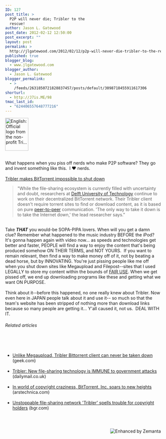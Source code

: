 ```yaml
---
ID: 127
post_title: >
  P2P will never die; Tribler to the
  rescue!
author: Jason L. Gatewood
post_date: 2012-02-12 12:50:00
post_excerpt: ""
layout: post
permalink: >
  http://jlgatewood.com/2012/02/12/p2p-will-never-die-tribler-to-the-rescue/
published: true
blogger_blog:
  - www.jlgatewood.com
blogger_author:
  - Jason L. Gatewood
blogger_permalink:
  - >
    /feeds/2631850721828837457/posts/default/3098718455911617306
shorturl:
  - http://J7is.ME/98
tmac_last_id:
  - "624406557648777216"
---
```

<div><dl style="width: 80px;"><dt><a href="http://commons.wikipedia.org/wiki/File%3ATribler_logo.png"><img class="zemanta-img-inserted zemanta-img-configured" title="English: Official logo from the non-profit Tri..." src="http://upload.wikimedia.org/wikipedia/commons/thumb/5/5c/Tribler_logo.png/300px-Tribler_logo.png" alt="English: Official logo from the non-profit Tri..." width="75" height="106" /></a></dt></dl></div><br />What happens when you piss off nerds who make P2P software? They go and invent something like this.  I ♥ nerds.<br /><br /><a href="http://www.osnews.com/story/25594/Tribler_makes_BitTorrent_impossible_to_shut_down">Tribler makes BitTorrent impossible to shut down</a><br /><blockquote>"While the file-sharing ecosystem is currently filled with uncertainty and doubt, researchers at <a title="Delft University of Technology" href="http://www.tudelft.nl/en" rel="homepage">Delft University of Technology</a> continue to work on their decentralized BitTorrent network. Their Tribler client doesn't require torrent sites to find or download content, as it is based on pure <a title="Peer-to-peer" href="http://en.wikipedia.org/wiki/Peer-to-peer" rel="wikipedia">peer-to-peer</a> communication. 'The only way to take it down is to take the Internet down,' the lead researcher says."</blockquote><br />Take <strong><em>THAT</em></strong> you would-be SOPA-PIPA lovers. When will you get a damn clue? Remember what happened to the music industry BEFORE the iPod? It's gonna happen again with video now... as speeds and technologies get better and faster, PEOPLE will find a way to enjoy the content that's being produced somehow ON THEIR TERMS, and NOT YOURS.  If you want to remain relevant, then find a way to make money off of it, not by beating a dead horse, but by INNOVATING. You're just pissing people like me off when you shut down sites like Megaupload and Filepost--sites that I used LEGALLY to store my content within the bounds of <a title="Fair use" href="http://en.wikipedia.org/wiki/Fair_use" rel="wikipedia">FAIR USE</a>. When we get pissed off, we end up downloading programs like these and getting what we want ON PURPOSE.<br /><br />Think about it--before this happened, no one really knew about Tribler. Now even here in JAPAN people talk about it and use it-- so much so that the team's website has been stripped of nothing more than download links because so many people are getting it... Y'all caused it, not us.  DEAL WITH IT.<br /><h6 style="font-size: 1em;">Related articles</h6><br /><ul><br />	<li><a href="http://www.geek.com/articles/news/unlike-megaupload-tribler-bittorrent-client-can-never-be-taken-down-2012028/">Unlike Megaupload, Tribler Bittorrent client can never be taken down</a> (geek.com)</li><br />	<li><a href="http://www.dailymail.co.uk/sciencetech/article-2098759/Tribler-New-file-sharing-technology-IMMUNE-government-attacks.html?ITO=1490">Tribler: New file-sharing technology is IMMUNE to government attacks</a> (dailymail.co.uk)</li><br />	<li><a href="http://arstechnica.com/gadgets/news/2012/02/in-world-of-copyright-craziness-bittorrent-inc-soars-to-new-heights.ars">In world of copyright craziness, BitTorrent, Inc. soars to new heights</a> (arstechnica.com)</li><br />	<li><a href="http://www.bgr.com/2012/02/10/unstoppable-file-sharing-network-tribler-spells-trouble-for-copyright-holders/">Unstoppable file-sharing network 'Tribler' spells trouble for copyright holders</a> (bgr.com)</li><br /></ul><br /><div style="margin-top: 10px; height: 15px;"><a title="Enhanced by Zemanta" href="http://www.zemanta.com/"><img class="zemanta-pixie-img" style="float: right;" src="http://img.zemanta.com/zemified_e.png?x-id=4adbeaff-35f6-4c7b-bc46-4a5f970a148c" alt="Enhanced by Zemanta" /></a></div>
